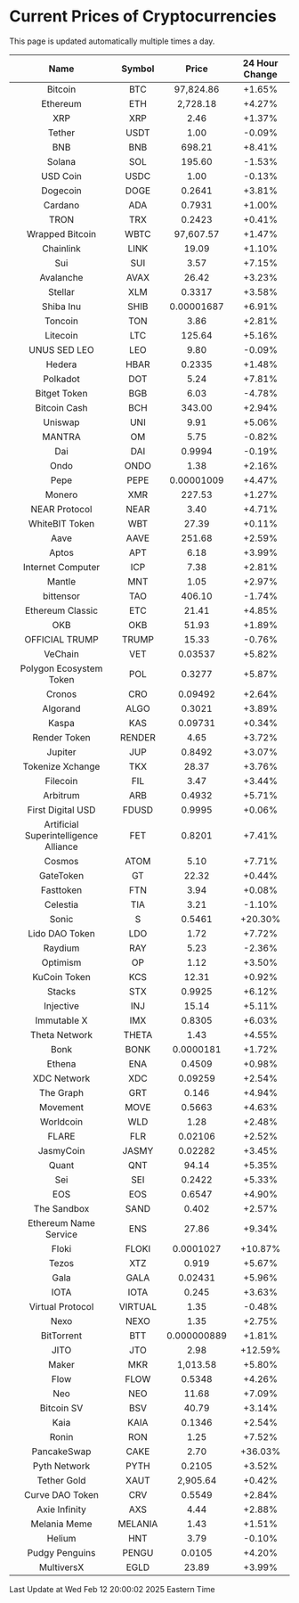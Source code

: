 # Current Prices of Cryptocurrencies
This page is updated automatically multiple times a day.

| Name | Symbol | Price | 24 Hour Change |
| :---: |:---:| :---: | :---: |
| Bitcoin | BTC | 97,824.86 | +1.65% |
| Ethereum | ETH | 2,728.18 | +4.27% |
| XRP | XRP | 2.46 | +1.37% |
| Tether | USDT | 1.00 | -0.09% |
| BNB | BNB | 698.21 | +8.41% |
| Solana | SOL | 195.60 | -1.53% |
| USD Coin | USDC | 1.00 | -0.13% |
| Dogecoin | DOGE | 0.2641 | +3.81% |
| Cardano | ADA | 0.7931 | +1.00% |
| TRON | TRX | 0.2423 | +0.41% |
| Wrapped Bitcoin | WBTC | 97,607.57 | +1.47% |
| Chainlink | LINK | 19.09 | +1.10% |
| Sui | SUI | 3.57 | +7.15% |
| Avalanche | AVAX | 26.42 | +3.23% |
| Stellar | XLM | 0.3317 | +3.58% |
| Shiba Inu | SHIB | 0.00001687 | +6.91% |
| Toncoin | TON | 3.86 | +2.81% |
| Litecoin | LTC | 125.64 | +5.16% |
| UNUS SED LEO | LEO | 9.80 | -0.09% |
| Hedera | HBAR | 0.2335 | +1.48% |
| Polkadot | DOT | 5.24 | +7.81% |
| Bitget Token | BGB | 6.03 | -4.78% |
| Bitcoin Cash | BCH | 343.00 | +2.94% |
| Uniswap | UNI | 9.91 | +5.06% |
| MANTRA | OM | 5.75 | -0.82% |
| Dai | DAI | 0.9994 | -0.19% |
| Ondo | ONDO | 1.38 | +2.16% |
| Pepe | PEPE | 0.00001009 | +4.47% |
| Monero | XMR | 227.53 | +1.27% |
| NEAR Protocol | NEAR | 3.40 | +4.71% |
| WhiteBIT Token | WBT | 27.39 | +0.11% |
| Aave | AAVE | 251.68 | +2.59% |
| Aptos | APT | 6.18 | +3.99% |
| Internet Computer | ICP | 7.38 | +2.81% |
| Mantle | MNT | 1.05 | +2.97% |
| bittensor | TAO | 406.10 | -1.74% |
| Ethereum Classic | ETC | 21.41 | +4.85% |
| OKB | OKB | 51.93 | +1.89% |
| OFFICIAL TRUMP | TRUMP | 15.33 | -0.76% |
| VeChain | VET | 0.03537 | +5.82% |
| Polygon Ecosystem Token | POL | 0.3277 | +5.87% |
| Cronos | CRO | 0.09492 | +2.64% |
| Algorand | ALGO | 0.3021 | +3.89% |
| Kaspa | KAS | 0.09731 | +0.34% |
| Render Token | RENDER | 4.65 | +3.72% |
| Jupiter | JUP | 0.8492 | +3.07% |
| Tokenize Xchange | TKX | 28.37 | +3.76% |
| Filecoin | FIL | 3.47 | +3.44% |
| Arbitrum | ARB | 0.4932 | +5.71% |
| First Digital USD | FDUSD | 0.9995 | +0.06% |
| Artificial Superintelligence Alliance | FET | 0.8201 | +7.41% |
| Cosmos | ATOM | 5.10 | +7.71% |
| GateToken | GT | 22.32 | +0.44% |
| Fasttoken | FTN | 3.94 | +0.08% |
| Celestia | TIA | 3.21 | -1.10% |
| Sonic | S | 0.5461 | +20.30% |
| Lido DAO Token | LDO | 1.72 | +7.72% |
| Raydium | RAY | 5.23 | -2.36% |
| Optimism | OP | 1.12 | +3.50% |
| KuCoin Token | KCS | 12.31 | +0.92% |
| Stacks | STX | 0.9925 | +6.12% |
| Injective | INJ | 15.14 | +5.11% |
| Immutable X | IMX | 0.8305 | +6.03% |
| Theta Network | THETA | 1.43 | +4.55% |
| Bonk | BONK | 0.0000181 | +1.72% |
| Ethena | ENA | 0.4509 | +0.98% |
| XDC Network | XDC | 0.09259 | +2.54% |
| The Graph | GRT | 0.146 | +4.94% |
| Movement | MOVE | 0.5663 | +4.63% |
| Worldcoin | WLD | 1.28 | +2.48% |
| FLARE | FLR | 0.02106 | +2.52% |
| JasmyCoin | JASMY | 0.02282 | +3.45% |
| Quant | QNT | 94.14 | +5.35% |
| Sei | SEI | 0.2422 | +5.33% |
| EOS | EOS | 0.6547 | +4.90% |
| The Sandbox | SAND | 0.402 | +2.57% |
| Ethereum Name Service | ENS | 27.86 | +9.34% |
| Floki | FLOKI | 0.0001027 | +10.87% |
| Tezos | XTZ | 0.919 | +5.67% |
| Gala | GALA | 0.02431 | +5.96% |
| IOTA | IOTA | 0.245 | +3.63% |
| Virtual Protocol | VIRTUAL | 1.35 | -0.48% |
| Nexo | NEXO | 1.35 | +2.75% |
| BitTorrent | BTT | 0.000000889 | +1.81% |
| JITO | JTO | 2.98 | +12.59% |
| Maker | MKR | 1,013.58 | +5.80% |
| Flow | FLOW | 0.5348 | +4.26% |
| Neo | NEO | 11.68 | +7.09% |
| Bitcoin SV | BSV | 40.79 | +3.14% |
| Kaia | KAIA | 0.1346 | +2.54% |
| Ronin | RON | 1.25 | +7.52% |
| PancakeSwap | CAKE | 2.70 | +36.03% |
| Pyth Network | PYTH | 0.2105 | +3.52% |
| Tether Gold | XAUT | 2,905.64 | +0.42% |
| Curve DAO Token | CRV | 0.5549 | +2.84% |
| Axie Infinity | AXS | 4.44 | +2.88% |
| Melania Meme | MELANIA | 1.43 | +1.51% |
| Helium | HNT | 3.79 | -0.10% |
| Pudgy Penguins | PENGU | 0.0105 | +4.20% |
| MultiversX | EGLD | 23.89 | +3.99% |

Last Update at Wed Feb 12 20:00:02 2025 Eastern Time